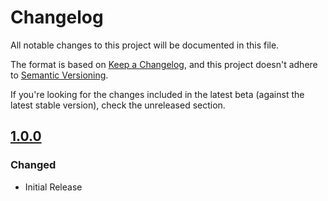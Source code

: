 # Changelog
All notable changes to this project will be documented in this file.

The format is based on [Keep a Changelog](https://keepachangelog.com/en/1.0.0/),
and this project doesn't adhere to [Semantic Versioning](https://semver.org/spec/v2.0.0.html).

If you're looking for the changes included in the latest beta (against the latest stable version), check the unreleased section.

## [1.0.0]
### Changed
- Initial Release

[Unreleased]: https://github.com/Frodo45127/twpatcher/compare/v1.0.0...HEAD
[1.0.0]: https://github.com/Frodo45127/twpatcher/tree/v1.0.0

